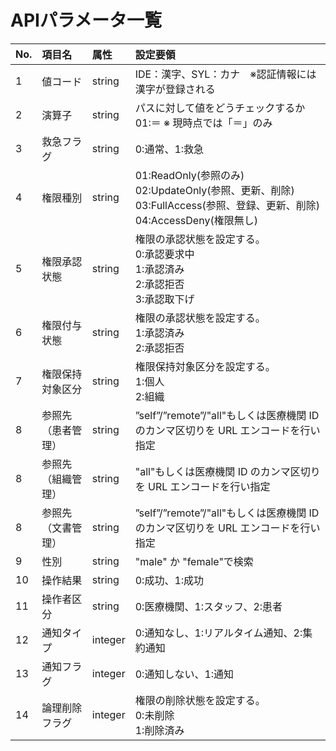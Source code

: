 # APIパラメータ一覧

| No.  | 項目名       | 属性     | 設定要領                                                                                                 |
|:-----|:----------|:-------|:-----------------------------------------------------------------------------------------------------|
| 1    | 値コード      | string  | IDE：漢字、SYL：カナ　※認証情報には漢字が登録される                                                                        |
| 2    | 演算子       | string | パスに対して値をどうチェックするか<br/>01:＝ ※ 現時点では「＝」のみ                                                              |
| 3    | 救急フラグ     | string  | 0:通常、1:救急                                                                                            |
| 4    | 権限種別      | string | 01:ReadOnly(参照のみ)<br/>02:UpdateOnly(参照、更新、削除)<br/>03:FullAccess(参照、登録、更新、削除)<br/>04:AccessDeny(権限無し) |
| 5    | 権限承認状態    | string | 権限の承認状態を設定する。<br/>0:承認要求中<br/>1:承認済み<br/>2:承認拒否<br/>3:承認取下げ                                          |
| 6    | 権限付与状態    | string | 権限の承認状態を設定する。<br>1:承認済み<br>2:承認拒否                                                                    |
| 7    | 権限保持対象区分  | string | 権限保持対象区分を設定する。<br>1:個人<br>2:組織                                                                       |
| 8    | 参照先（患者管理） | string| ”self”/”remote”/"all"もしくは医療機関 ID のカンマ区切りを URL エンコードを行い指定                                             |
| 8    | 参照先（組織管理） | string| "all"もしくは医療機関 ID のカンマ区切りを URL エンコードを行い指定                                             |
| 8    | 参照先（文書管理） | string| ”self”/”remote”/"all"もしくは医療機関 ID のカンマ区切りを URL エンコードを行い指定                                             |
| 9    | 性別        | string | "male" か "female"で検索                                                                                 |
| 10   | 操作結果      | string | 0:成功、1:成功                                                                                            |
| 11   | 操作者区分     | string  | 0:医療機関、1:スタッフ、2:患者                                                                                   |
| 12   | 通知タイプ     | integer   | 0:通知なし、1:リアルタイム通知、2:集約通知                                                                             |
| 13   | 通知フラグ     | integer | 0:通知しない、1:通知                                                                                         |
| 14   | 論理削除フラグ   | integer | 権限の削除状態を設定する。<br/>0:未削除<br/>1:削除済み                                                                   |
